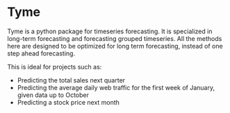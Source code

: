 # Tyme
Tyme is a python package for timeseries forecasting. It is specialized in long-term forecasting and forecasting grouped timeseries. All the methods here are designed to be optimized for long term forecasting, instead of one step ahead forecasting. 

This is ideal for projects such as:
* Predicting the total sales next quarter
* Predicting the average daily web traffic for the first week of January, given data up to October
* Predicting a stock price next month